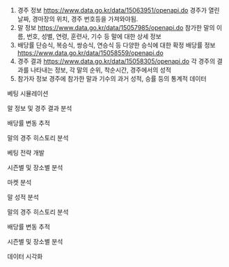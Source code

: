1. 경주 정보
	https://www.data.go.kr/data/15063951/openapi.do
	경주가 열린 날짜, 경마장의 위치, 경주 번호등을 가져와야됨.
2. 말 정보
	https://www.data.go.kr/data/15057985/openapi.do
	참가한 말의 이름, 번호, 성별, 연령, 훈련사, 기수 등 말에 대한 상세 정보
3. 배당률
	단승식, 복승식, 쌍승식, 연승식 등 다양한 승식에 대한 확정 배당률 정보
	https://www.data.go.kr/data/15058559/openapi.do
1. 경주 결과
	https://www.data.go.kr/data/15058305/openapi.do
	각  경주의 결과를 나타내는 정보, 각 말의 순위, 착순시간, 경주에서의 성적
5. 참가자 정보
	경주에 참가한 말과 기수의 과거 성적, 승률 등의 통계적 데이터


베팅 시뮬레이션

말 정보 및 경주 결과 분석

배당률 변동 추적

말의 경주 히스토리 분석

베팅 전략 개발

시즌별 및 장소별 분석

마켓 분석

말 성적 분석

말의 경주 히스토리 분석

배당률 변동 추적

시즌별 및 장소별 분석

데이터 시각화
